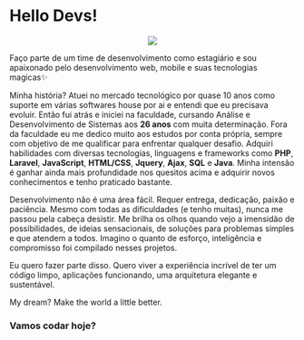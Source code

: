 
# Hello Devs!  
<p  align="center"><img  src="https://www.mygo.ge/uploads/blog/1584023795.jpg"></p>


Faço parte de um time de desenvolvimento como estagiário e sou apaixonado pelo desenvolvimento web, mobile e suas tecnologias magicas✨

Minha história?
Atuei no mercado tecnológico por quase 10 anos como suporte em várias softwares house por ai e entendi que eu precisava evoluir.
Então fui atrás e iniciei na faculdade, cursando Análise e Desenvolvimento de Sistemas aos **26 anos** com muita determinação.
 Fora da faculdade eu me dedico muito aos estudos por conta própria, sempre com objetivo de me qualificar para enfrentar qualquer desafio.
Adquiri habilidades com diversas tecnologias, linguagens e frameworks como **PHP**, **Laravel**, **JavaScript**, **HTML/CSS**, **Jquery**, **Ajax**, **SQL** e **Java**. Minha intensão é ganhar ainda mais profundidade nos quesitos acima e adquirir novos conhecimentos e tenho praticado bastante.

Desenvolvimento não é uma área fácil. Requer entrega, dedicação, paixão e paciência.
Mesmo com todas as dificuldades (e tenho muitas), nunca me passou pela cabeça desistir.
Me brilha os olhos quando vejo a imensidão de possibilidades, de ideias sensacionais, de soluções para problemas simples e que atendem a todos. Imagino o quanto de esforço, inteligência e compromisso foi compilado nesses projetos. 

Eu quero fazer parte disso. Quero viver a experiência incrível de ter um código limpo, aplicações funcionando, uma arquitetura elegante e sustentável.

My dream? Make the world a little better.

### Vamos codar hoje?
